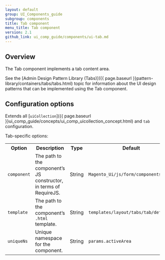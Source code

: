 ```yaml
---
layout: default
group: UI_Components_guide
subgroup: components
title: Tab component
menu_title: Tab component
version: 2.1
github_link: ui_comp_guide/components/ui-tab.md
---
```


## Overview

The Tab component implements a tab content area.

See the [Admin Design Pattern Library (Tabs)]({{ page.baseurl }}pattern-library/containers/tabs/tabs.html) topic for information about the UI design patterns that can be implemented using the Tab component.

## Configuration options

Extends all [`uiCollection`]({{ page.baseurl }}ui_comp_guide/concepts/ui_comp_uicollection_concept.html) and `tab` configuration.

Tab-specific options:

<table>
  <tr>
    <th>Option </th>
    <th>Description</th>
    <th>Type</th>
    <th>Default</th>
  </tr>
  <tr>
    <td><code>component</code></td>
    <td>The path to the component’s JS constructor, in terms of RequireJS.</td>
    <td>String</td>
    <td><code>Magento_Ui/js/form/components/area</code></td>
  </tr>
  <tr>
    <td><code>template</code></td>
    <td>The path to the component’s <code>.html</code> template.</td>
    <td>String</td>
    <td><code>templates/layout/tabs/tab/default</code></td>
  </tr>
  <tr>
    <td><code>uniqueNs</code></td>
    <td>Unique namespace for the component.</td>
    <td>String</td>
    <td><code>params.activeArea</code></td>
  </tr>
</table>
